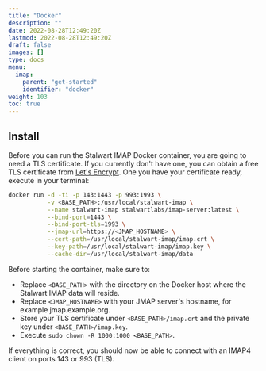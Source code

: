 ```yaml
---
title: "Docker"
description: ""
date: 2022-08-28T12:49:20Z
lastmod: 2022-08-28T12:49:20Z
draft: false
images: []
type: docs
menu:
  imap:
    parent: "get-started"
    identifier: "docker"
weight: 103
toc: true
---
```


## Install

Before you can run the Stalwart IMAP Docker container, you are going to need a TLS certificate. 
If you currently don't have one, you can obtain a free TLS certificate from [Let's Encrypt](https://letsencrypt.org/).
One you have your certificate ready, execute in your terminal:

```bash
docker run -d -ti -p 143:1443 -p 993:1993 \
           -v <BASE_PATH>:/usr/local/stalwart-imap \
           --name stalwart-imap stalwartlabs/imap-server:latest \
           --bind-port=1443 \
           --bind-port-tls=1993 \
           --jmap-url=https://<JMAP_HOSTNAME> \
           --cert-path=/usr/local/stalwart-imap/imap.crt \
           --key-path=/usr/local/stalwart-imap/imap.key \
           --cache-dir=/usr/local/stalwart-imap/data
```

Before starting the container, make sure to:
- Replace ``<BASE_PATH>`` with the directory on the Docker host where the Stalwart IMAP data will reside.
- Replace ``<JMAP_HOSTNAME>`` with your JMAP server's hostname, for example jmap.example.org.
- Store your TLS certificate under ``<BASE_PATH>/imap.crt`` and the private key under ``<BASE_PATH>/imap.key``.
- Execute ``sudo chown -R 1000:1000 <BASE_PATH>``.

If everything is correct, you should now be able to connect with an IMAP4 client
on ports 143 or 993 (TLS).

